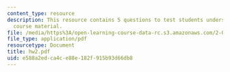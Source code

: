 ```yaml
---
content_type: resource
description: This resource contains 5 questions to test students understanding of
  course material.
file: /media/https%3A/open-learning-course-data-rc.s3.amazonaws.com/2-016-hydrodynamics-13-012-fall-2005/e588a2edca4ce88e182f915b93d66db8_hw2.pdf
file_type: application/pdf
resourcetype: Document
title: hw2.pdf
uid: e588a2ed-ca4c-e88e-182f-915b93d66db8
---
```

